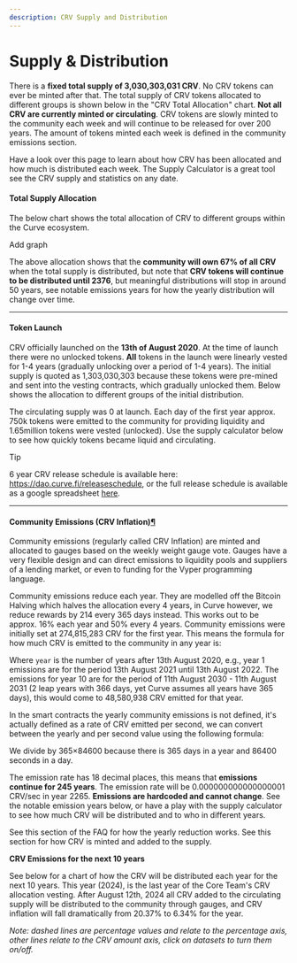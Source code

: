 ```yaml
---
description: CRV Supply and Distribution
---
```


# Supply & Distribution

There is a **fixed total supply of 3,030,303,031 CRV**. No CRV tokens can ever be minted after that. The total supply of CRV tokens allocated to different groups is shown below in the "CRV Total Allocation" chart. **Not all CRV are currently minted or circulating**. CRV tokens are slowly minted to the community each week and will continue to be released for over 200 years. The amount of tokens minted each week is defined in the community emissions section.

Have a look over this page to learn about how CRV has been allocated and how much is distributed each week. The Supply Calculator is a great tool see the CRV supply and statistics on any date.

#### **Total Supply Allocation** <a href="#total-supply-allocation" id="total-supply-allocation"></a>

The below chart shows the total allocation of CRV to different groups within the Curve ecosystem.



Add graph



The above allocation shows that the **community will own 67% of all CRV** when the total supply is distributed, but note that **CRV tokens will continue to be distributed until 2376**, but meaningful distributions will stop in around 50 years, see notable emissions years for how the yearly distribution will change over time.

***

#### **Token Launch** <a href="#token-launch" id="token-launch"></a>

CRV officially launched on the **13th of August 2020**. At the time of launch there were no unlocked tokens. **All** tokens in the launch were linearly vested for 1-4 years (gradually unlocking over a period of 1-4 years). The initial supply is quoted as 1,303,030,303 because these tokens were pre-mined and sent into the vesting contracts, which gradually unlocked them. Below shows the allocation to different groups of the initial distribution.



The circulating supply was 0 at launch. Each day of the first year approx. 750k tokens were emitted to the community for providing liquidity and 1.65million tokens were vested (unlocked). Use the supply calculator below to see how quickly tokens became liquid and circulating.

Tip

6 year CRV release schedule is available here: https://dao.curve.fi/releaseschedule, or the full release schedule is available as a google spreadsheet [here](https://docs.google.com/spreadsheets/d/1kFFdaLCX8ISM7yzvfUmuz151QiRzrFfaljCzEiO6sus/edit?usp=sharing).

***

#### **Community Emissions (CRV Inflation)**[¶](https://resources.curve.fi/crv-token/supply-distribution/#community-emissions-crv-inflation) <a href="#community-emissions-crv-inflation" id="community-emissions-crv-inflation"></a>

Community emissions (regularly called CRV Inflation) are minted and allocated to gauges based on the weekly weight gauge vote. Gauges have a very flexible design and can direct emissions to liquidity pools and suppliers of a lending market, or even to funding for the Vyper programming language.

Community emissions reduce each year. They are modelled off the Bitcoin Halving which halves the allocation every 4 years, in Curve however, we reduce rewards by 214 every 365 days instead. This works out to be approx. 16% each year and 50% every 4 years. Community emissions were initially set at 274,815,283 CRV for the first year. This means the formula for how much CRV is emitted to the community in any year is:





Where `year` is the number of years after 13th August 2020, e.g., year 1 emissions are for the period 13th August 2021 until 13th August 2022. The emissions for year 10 are for the period of 11th August 2030 - 11th August 2031 (2 leap years with 366 days, yet Curve assumes all years have 365 days), this would come to 48,580,938 CRV emitted for that year.

In the smart contracts the yearly community emissions is not defined, it's actually defined as a rate of CRV emitted per second, we can convert between the yearly and per second value using the following formula:





We divide by 365×84600 because there is 365 days in a year and 86400 seconds in a day.

The emission rate has 18 decimal places, this means that **emissions continue for 245 years**. The emission rate will be 0.000000000000000001 CRV/sec in year 2265. **Emissions are hardcoded and cannot change**. See the notable emission years below, or have a play with the supply calculator to see how much CRV will be distributed and to who in different years.

See this section of the FAQ for how the yearly reduction works. See this section for how CRV is minted and added to the supply.

**CRV Emissions for the next 10 years**

See below for a chart of how the CRV will be distributed each year for the next 10 years. This year (2024), is the last year of the Core Team's CRV allocation vesting. After August 12th, 2024 all CRV added to the circulating supply will be distributed to the community through gauges, and CRV inflation will fall dramatically from 20.37% to 6.34% for the year.

_Note: dashed lines are percentage values and relate to the percentage axis, other lines relate to the CRV amount axis, click on datasets to turn them on/off._

